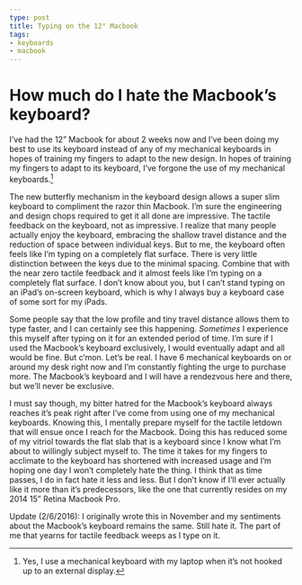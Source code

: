 ```yaml
---
type: post
title: Typing on the 12" Macbook
tags:
- keyboards
- macbook
---
```

# How much do I hate the Macbook’s keyboard?

I’ve had the 12” Macbook for about 2 weeks now and I’ve been doing my best to use its keyboard instead of any of my mechanical keyboards in hopes of training my fingers to adapt to the new design. In hopes of training my fingers to adapt to its keyboard, I’ve forgone the use of my mechanical keyboards.[^1] 

The new butterfly mechanism in the keyboard design allows a super slim keyboard to compliment the razor thin Macbook. I’m sure the engineering and design chops required to get it all done are impressive. The tactile feedback on the keyboard, not as impressive. I realize that many people actually enjoy the keyboard, embracing the shallow travel distance and the reduction of space between individual keys. But to me, the keyboard often feels like I’m typing on a completely flat surface. There is very little distinction between the keys due to the minimal spacing. Combine that with the near zero tactile feedback and it almost feels like I’m typing on a completely flat surface. I don’t know about you, but I can’t stand typing on an iPad’s on-screen keyboard, which is why I always buy a keyboard case of some sort for my iPads.

Some people say that the low profile and tiny travel distance allows them to type faster, and I can certainly see this happening. *Sometimes* I experience this myself after typing on it for an extended period of time. I’m sure if I used the Macbook’s keyboard exclusively, I would eventually adapt and all would be fine. But c’mon. Let’s be real. I have 6 mechanical keyboards on or around my desk right now and I’m constantly fighting the urge to purchase more. The Macbook’s keyboard and I will have a rendezvous here and there, but we’ll never be exclusive. 

I must say though, my bitter hatred for the Macbook’s keyboard always reaches it’s peak right after I’ve come from using one of my mechanical keyboards. Knowing this, I mentally prepare myself for the tactile letdown that will ensue once I reach for the Macbook. Doing this has reduced some of my vitriol towards the flat slab that is a keyboard since I know what I’m about to willingly subject myself to. The time it takes for my fingers to acclimate to the keyboard has shortened with increased usage and I’m hoping one day I won’t completely hate the thing. I think that as time passes, I do in fact hate it less and less. But I don’t know if I’ll ever actually like it more than it’s predecessors, like the one that currently resides on my 2014 15” Retina Macbook Pro. 

Update (2/6/2016): I originally wrote this in November and my sentiments about the Macbook’s keyboard remains the same. Still hate it. The part of me that yearns for tactile feedback weeps as I type on it.

[^1]:	Yes, I use a mechanical keyboard with my laptop when it’s not hooked up to an external display.